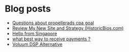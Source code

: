 # Blog posts
<!-- BLOG-POST-LIST:START -->
- [Questions about propellerads cpa goal](https://afflift.com/f/threads/questions-about-propellerads-cpa-goal.10446/)
- [Review My New Site and Strategy &lpar;HistoricBios.com&rpar;](https://afflift.com/f/threads/review-my-new-site-and-strategy-historicbios-com.9378/)
- [Hello from Singapore](https://afflift.com/f/threads/hello-from-singapore.10429/)
- [what best way to receive payments ?](https://afflift.com/f/threads/what-best-way-to-receive-payments.10437/)
- [Voluum DSP Alternative](https://afflift.com/f/threads/voluum-dsp-alternative.10435/)
<!-- BLOG-POST-LIST:END -->
